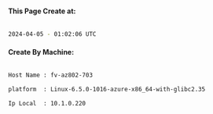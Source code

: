 
   
#### This Page Create at:

```bash

2024-04-05 - 01:02:06 UTC

```

#### Create By Machine:

```bash

Host Name : fv-az802-703

platform  : Linux-6.5.0-1016-azure-x86_64-with-glibc2.35

Ip Local  : 10.1.0.220

```

